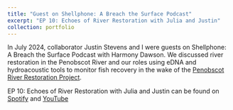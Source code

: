 ```yaml
---
title: "Guest on Shellphone: A Breach the Surface Podcast"
excerpt: "EP 10: Echoes of River Restoration with Julia and Justin"
collection: portfolio
---
```

In July 2024, collaborator Justin Stevens and I were guests on Shellphone: A Breach the Surface Podcast with Harmony Dawson. We discussed river restoration in the Penobscot River and our roles using eDNA and hydroacoustic tools to monitor fish recovery in the wake of the [Penobscot River Restoration Project](https://www.nrcm.org/programs/waters/penobscot-river-restoration-project/).

EP 10: Echoes of River Restoration with Julia and Justin can be found on [Spotify](https://open.spotify.com/episode/3oCE7cMPlytkdB5vrRK2WZ?trackId=16gW9O8A4rIMx5OOVlzsSn) and [YouTube](https://www.youtube.com/watch?v=bpuyAK2Asqs)
